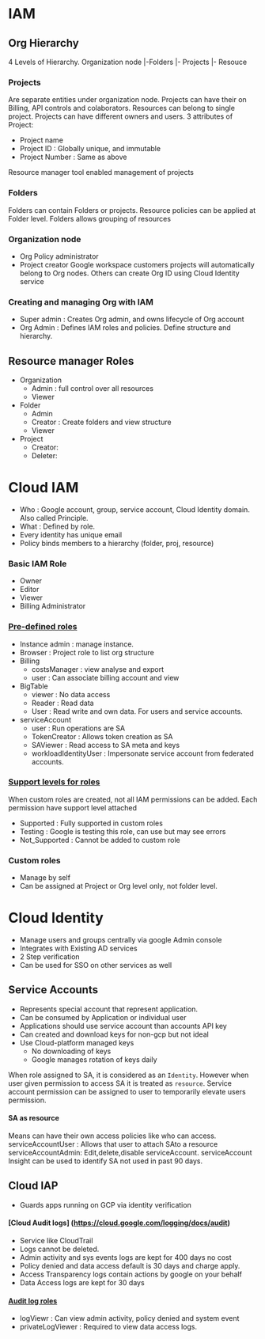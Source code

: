 # IAM

## Org Hierarchy

4 Levels of Hierarchy.
Organization node
|-Folders
  |- Projects
  	|- Resouce

### Projects
Are separate entities under organization node. Projects can have their on Billing, API controls and colaborators. Resources can belong to single project. Projects can have different owners and users. 
3 attributes of Project:
- Project name
-  Project ID    : Globally unique, and immutable
- Project Number : Same as above

Resource manager tool enabled management of projects

### Folders
Folders can contain Folders or projects. Resource policies can be applied at Folder level.  Folders allows grouping of resources

### Organization node
- Org Policy administrator
- Project creator
Google workspace customers projects will automatically belong to Org nodes. Others can create Org ID using Cloud Identity service 

### Creating and managing Org with IAM
- Super admin : Creates Org admin, and owns lifecycle of Org account
- Org Admin : Defines IAM roles and policies. Define structure and hierarchy.

## Resource manager Roles
- Organization
  - Admin : full control over all resources
  - Viewer 
- Folder
  - Admin
  - Creator : Create folders and view structure
  - Viewer
- Project
  - Creator:
  - Deleter:

# Cloud IAM
- Who : Google account, group, service account, Cloud Identity domain. Also called Principle.
- What : Defined by role.
- Every identity has unique email
- Policy binds members to a hierarchy (folder, proj, resource)

### Basic IAM Role
- Owner
- Editor
- Viewer
- Billing Administrator

### [Pre-defined roles](https://cloud.google.com/iam/docs/understanding-roles)
- Instance admin : manage instance. 
- Browser : Project role to list org structure
- Billing
  - costsManager : view analyse and export
  - user : Can associate billing account and view
- BigTable
  - viewer  : No data access
  - Reader  : Read data
  - User    : Read write and own data. For users and service accounts.
- serviceAccount
  - user : Run operations are SA
  - TokenCreator  : Allows token creation as SA
  - SAViewer : Read access to SA meta and keys
  - workloadIdentityUser : Impersonate service account from federated accounts.

### [Support levels for roles](https://cloud.google.com/iam/docs/custom-roles-permissions-support)
When custom roles are created, not all IAM permissions can be added. Each permission have support level attached
- Supported     : Fully supported in custom roles
- Testing       : Google is testing this role, can use but may see errors
- Not_Supported : Cannot be added to custom role

### Custom roles
- Manage by self
- Can be assigned at Project or Org level only, not folder level.


# Cloud Identity
- Manage users and groups centrally via google Admin console
- Integrates with Existing AD services
- 2 Step verification
- Can be used for SSO on other services as well

## Service Accounts
- Represents special account that represent application. 
- Can be consumed by Application or individual user
- Applications should use service account than accounts API key
- Can created and download keys for non-gcp but not ideal
- Use Cloud-platform managed keys 
  - No downloading of keys
  - Google manages rotation of keys daily

When role assigned to SA, it is considered as an `Identity`. However when user given permission to access SA it is treated as `resource`. Service account permission can be assigned to user to temporarily elevate users permission. 
#### SA as resource
Means can have their own access policies like who can access. 
serviceAccountUser : Allows that user to attach SAto a resource
serviceAccountAdmin: Edit,delete,disable serviceAccount.
serviceAccount Insight can be used to identify SA not used in past 90 days.

## Cloud IAP
- Guards apps running on GCP via identity verification

#### [Cloud Audit logs] (https://cloud.google.com/logging/docs/audit)
- Service like CloudTrail
- Logs cannot be deleted.
- Admin activity and sys events logs  are kept for 400 days no cost
- Policy denied and data access default is 30 days and charge apply. 
- Access Transparency logs contain actions by google on your behalf
- Data Access logs are kept for 30 days

#### [Audit log roles](https://cloud.google.com/logging/docs/access-control)
- logViewr  : Can view admin activity, policy denied and system event
- privateLogViewer : Required to view data access logs.